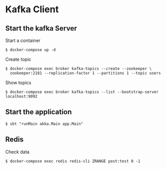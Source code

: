 # Kafka Client

## Start the kafka Server

Start a container
```
$ docker-compose up -d
```
Create topic
```
$ docker-compose exec broker kafka-topics --create --zookeeper \
  zookeeper:2181 --replication-factor 1 --partitions 1 --topic users
```

Show topics
```
$ docker-compose exec broker kafka-topics --list --bootstrap-server localhost:9092
```

## Start the application

```
$ sbt "runMain akka.Main app.Main"
```

## Redis
Check data
```
$ docker-compose exec redis redis-cli ZRANGE post:test 0 -1

```